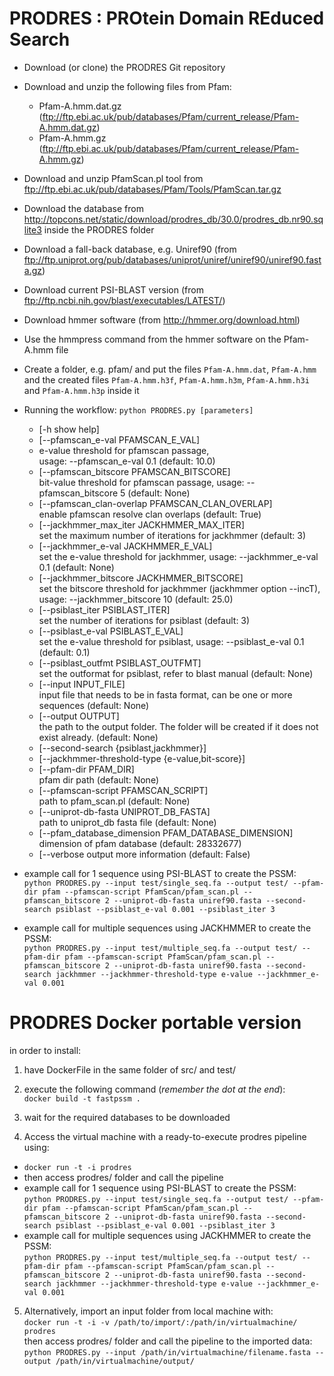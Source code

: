 # PRODRES : PROtein Domain REduced Search

- Download (or clone) the PRODRES Git repository
- Download and unzip the following files from Pfam:
  - Pfam-A.hmm.dat.gz (ftp://ftp.ebi.ac.uk/pub/databases/Pfam/current_release/Pfam-A.hmm.dat.gz)
  - Pfam-A.hmm.gz (ftp://ftp.ebi.ac.uk/pub/databases/Pfam/current_release/Pfam-A.hmm.gz)
- Download and unzip PfamScan.pl tool from ftp://ftp.ebi.ac.uk/pub/databases/Pfam/Tools/PfamScan.tar.gz
- Download the database from http://topcons.net/static/download/prodres_db/30.0/prodres_db.nr90.sqlite3 inside the PRODRES folder 
- Download a fall-back database, e.g. Uniref90 (from ftp://ftp.uniprot.org/pub/databases/uniprot/uniref/uniref90/uniref90.fasta.gz)
- Download current PSI-BLAST version (from ftp://ftp.ncbi.nih.gov/blast/executables/LATEST/)
- Download hmmer software (from http://hmmer.org/download.html)
- Use the hmmpress command from the hmmer software on the Pfam-A.hmm file
- Create a folder, e.g. pfam/ and put the files `Pfam-A.hmm.dat`, `Pfam-A.hmm` and the created files `Pfam-A.hmm.h3f`, `Pfam-A.hmm.h3m`, `Pfam-A.hmm.h3i` and `Pfam-A.hmm.h3p` inside it
- Running the workflow:
  `python PRODRES.py [parameters]`
  - [-h show help]
  - [--pfamscan_e-val PFAMSCAN_E_VAL]
  - e-value threshold for pfamscan passage,   
  usage: --pfamscan_e-val 0.1 (default: 10.0)  
  - [--pfamscan_bitscore PFAMSCAN_BITSCORE]  
    bit-value threshold for pfamscan passage, usage: --pfamscan_bitscore 5 (default: None)  
  - [--pfamscan_clan-overlap PFAMSCAN_CLAN_OVERLAP]  
                        enable pfamscan resolve clan overlaps (default: True)
  - [--jackhmmer_max_iter JACKHMMER_MAX_ITER]  
                        set the maximum number of iterations for jackhmmer
                        (default: 3)
  - [--jackhmmer_e-val JACKHMMER_E_VAL]  
                        set the e-value threshold for jackhmmer, usage:
                        --jackhmmer_e-val 0.1 (default: None)
  - [--jackhmmer_bitscore JACKHMMER_BITSCORE]  
                        set the bitscore threshold for jackhmmer (jackhmmer
                        option --incT), usage: --jackhmmer_bitscore 10 (default: 25.0)
  - [--psiblast_iter PSIBLAST_ITER]  
                        set the number of iterations for psiblast (default: 3)
  - [--psiblast_e-val PSIBLAST_E_VAL]  
                        set the e-value threshold for psiblast, usage: --psiblast_e-val 0.1 (default: 0.1)
  - [--psiblast_outfmt PSIBLAST_OUTFMT]  
                        set the outformat for psiblast, refer to blast manual (default: None)  
  - [--input INPUT_FILE]  
                        input file that needs to be in fasta format, can be one or more sequences (default: None)
  - [--output OUTPUT]       
                        the path to the output folder. The folder will be created if it does not exist already. (default: None)
  - [--second-search {psiblast,jackhmmer}]
  - [--jackhmmer-threshold-type {e-value,bit-score}]
  - [--pfam-dir PFAM_DIR]     
                        pfam dir path (default: None)  
  - [--pfamscan-script PFAMSCAN_SCRIPT]  
                        path to pfam_scan.pl (default: None)  
  - [--uniprot-db-fasta UNIPROT_DB_FASTA]  
                        path to uniprot_db fasta file (default: None)  
  - [--pfam_database_dimension PFAM_DATABASE_DIMENSION]  
                        dimension of pfam database (default: 28332677)  
  - [--verbose  output more information (default: False)

- example call for 1 sequence using PSI-BLAST to create the PSSM:       
`python PRODRES.py --input test/single_seq.fa --output test/ --pfam-dir pfam --pfamscan-script PfamScan/pfam_scan.pl --pfamscan_bitscore 2 --uniprot-db-fasta uniref90.fasta --second-search psiblast --psiblast_e-val 0.001 --psiblast_iter 3`

- example call for multiple sequences using JACKHMMER to create the PSSM:        
`python PRODRES.py --input test/multiple_seq.fa --output test/ --pfam-dir pfam --pfamscan-script PfamScan/pfam_scan.pl --pfamscan_bitscore 2 --uniprot-db-fasta uniref90.fasta --second-search jackhmmer --jackhmmer-threshold-type e-value --jackhmmer_e-val 0.001`

# PRODRES Docker portable version 

in order to install: 

1. have DockerFile in the same folder of src/ and test/

2. execute the following command (*remember the dot at the end*):      
`docker build -t fastpssm .`

3. wait for the required databases to be downloaded

4. Access the virtual machine with a ready-to-execute prodres pipeline using:              
  - `docker run -t -i prodres`
  - then access prodres/ folder and call the pipeline     
  - example call for 1 sequence using PSI-BLAST to create the PSSM:    
  `python PRODRES.py --input test/single_seq.fa --output test/ --pfam-dir pfam --pfamscan-script PfamScan/pfam_scan.pl --pfamscan_bitscore 2 --uniprot-db-fasta uniref90.fasta --second-search psiblast --psiblast_e-val 0.001 --psiblast_iter 3`
  - example call for multiple sequences using JACKHMMER to create the PSSM:    
  `python PRODRES.py --input test/multiple_seq.fa --output test/ --pfam-dir pfam --pfamscan-script PfamScan/pfam_scan.pl --pfamscan_bitscore 2 --uniprot-db-fasta uniref90.fasta --second-search jackhmmer --jackhmmer-threshold-type e-value --jackhmmer_e-val 0.001`

5. Alternatively, import an input folder from local machine with:     
  `docker run -t -i -v /path/to/import/:/path/in/virtualmachine/ prodres`     
  then access prodres/ folder and call the pipeline to the imported data:      
  `python PRODRES.py --input /path/in/virtualmachine/filename.fasta --output /path/in/virtualmachine/output/`    
